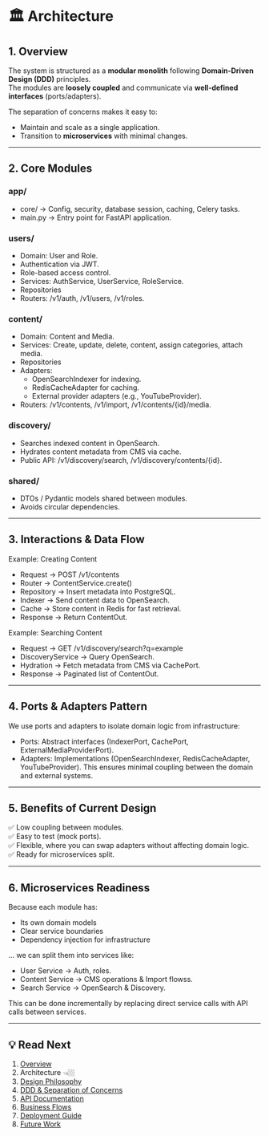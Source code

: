 # 🏛 Architecture

## 1. Overview

The system is structured as a **modular monolith** following **Domain-Driven Design (DDD)** principles.  
The modules are **loosely coupled** and communicate via **well-defined interfaces** (ports/adapters).

The separation of concerns makes it easy to:
- Maintain and scale as a single application.
- Transition to **microservices** with minimal changes.

---

## 2. Core Modules
### app/
- core/ → Config, security, database session, caching, Celery tasks.
- main.py → Entry point for FastAPI application.

### users/
- Domain: User and Role.
- Authentication via JWT.
- Role-based access control.
- Services: AuthService, UserService, RoleService.
- Repositories
- Routers: /v1/auth, /v1/users, /v1/roles.

### content/
- Domain: Content and Media.
- Services: Create, update, delete, content, assign categories, attach media.
- Repositories
- Adapters:
  - OpenSearchIndexer for indexing.
  - RedisCacheAdapter for caching.
  - External provider adapters (e.g., YouTubeProvider).
- Routers: /v1/contents, /v1/import, /v1/contents/{id}/media.

### discovery/

- Searches indexed content in OpenSearch.
- Hydrates content metadata from CMS via cache.
- Public API: /v1/discovery/search, /v1/discovery/contents/{id}.

### shared/
- DTOs / Pydantic models shared between modules.
- Avoids circular dependencies.

---

## 3. Interactions & Data Flow
Example: Creating Content
- Request → POST /v1/contents
- Router → ContentService.create()
- Repository → Insert metadata into PostgreSQL.
- Indexer → Send content data to OpenSearch.
- Cache → Store content in Redis for fast retrieval.
- Response → Return ContentOut.

Example: Searching Content
- Request → GET /v1/discovery/search?q=example
- DiscoveryService → Query OpenSearch.
- Hydration → Fetch metadata from CMS via CachePort.
- Response → Paginated list of ContentOut.

--- 

## 4. Ports & Adapters Pattern

We use ports and adapters to isolate domain logic from infrastructure:
- Ports: Abstract interfaces (IndexerPort, CachePort, ExternalMediaProviderPort).
- Adapters: Implementations (OpenSearchIndexer, RedisCacheAdapter, YouTubeProvider).
This ensures minimal coupling between the domain and external systems.

---

## 5. Benefits of Current Design
✅ Low coupling between modules.<br>
✅ Easy to test (mock ports).<br>
✅ Flexible, where you can swap adapters without affecting domain logic.<br>
✅ Ready for microservices split.

---

## 6. Microservices Readiness

Because each module has:
- Its own domain models
- Clear service boundaries
- Dependency injection for infrastructure

… we can split them into services like:

- User Service → Auth, roles.
- Content Service → CMS operations & Import flowss.
- Search Service → OpenSearch & Discovery.

This can be done incrementally by replacing direct service calls with API calls between services.


---
## 💡 Read Next
1. [Overview](00-Overview.md)
2. Architecture 👈🏼
3. [Design Philosophy](02-Design-Philosophy.md)
4. [DDD & Separation of Concerns](03-DDD-and-Separation-of-Concerns.md)
5. [API Documentation](04-API-Documentation.md)
6. [Business Flows](05-Business-Flows.md)
7. [Deployment Guide](06-Deployment.md)
8. [Future Work](07-Future-Work.md)